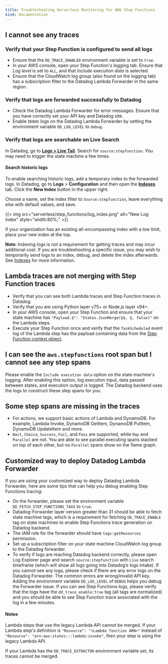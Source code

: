 ```yaml
---
title: Troubleshooting Serverless Monitoring for AWS Step Functions
kind: documentation
---
```


## I cannot see any traces

### Verify that your Step Function is configured to send all logs
- Ensure that the `DD_TRACE_ENABLED` environment variable is set to `true`.
- In your AWS console, open your Step Function's logging tab. Ensure that _Log level_ is set to `ALL`, and that _Include execution data_ is selected.
- Ensure that the CloudWatch log group (also found on the logging tab) has a subscription filter to the Datadog Lambda Forwarder in the same region.

### Verify that logs are forwarded successfully to Datadog
- Check the Datadog Lambda Forwarder for error messages. Ensure that you have correctly set your API key and Datadog site.
- Enable `DEBUG` logs on the Datadog Lambda Forwarder by setting the environment variable `DD_LOG_LEVEL` to `debug`.

### Verify that logs are searchable on Live Search
In Datadog, go to [**Logs > Live Tail**][2]. Search for `source:stepfunction`. You may need to trigger the state machine a few times.

#### Search historic logs
To enable searching historic logs, add a temporary index to the forwarded logs. In Datadog, go to **Logs** > **Configuration** and then open the [**Indexes**][4] tab. Click the **New Index** button in the upper right.

Choose a name, set the index filter to `Source:stepfunction`, leave everything else with default values, and save.

{{< img src="serverless/step_functions/log_index.png" alt="New Log index" style="width:80%;" >}}

If your organization has an existing all-encompassing index with a low limit, place your new index at the top.

**Note**: Indexing logs is not a requirement for getting traces and may incur additional cost. If you are troubleshooting a specific issue, you may wish to temporarily send logs to an index, debug, and delete the index afterwards. See [Indexes][6] for more information.

## Lambda traces are not merging with Step Function traces
- Verify that you can see both Lambda traces and Step Function traces in Datadog.
- Verify that you are using Python layer v75+ or Node.js layer v94+.
- In your AWS console, open your Step Function and ensure that your state machine has `"Payload.$": "States.JsonMerge($$, $, false)"` on the Lambda steps.
- Execute your Step Function once and verify that the `TaskScheduled` event log of the Lambda step has the payload containing data from the [Step Function context object][3].

## I can see the `aws.stepfunctions` root span but I cannot see any step spans
Please enable the `Include execution data` option on the state machine's logging. After enabling this option, log execution input, data passed between states, and execution output is logged. The Datadog backend uses the logs to construct these step spans for you.

## Some step spans are missing in the traces
- For actions, we support basic actions of Lambda and DynamoDB. For example, Lambda Invoke, DynamoDB GetItem, DynamoDB PutItem, DynamoDB UpdateItem and more.
- `Wait`, `Choice`, `Success`, `Fail`, and `Pass` are supported, while `Map` and `Parallel` are not. You are able to see parallel executing spans stacked on top of each other, but no `Parallel` spans show on the flame graph.

## Customized way to deploy Datadog Lambda Forwarder
If you are using your customized way to deploy Datadog Lambda Forwarder, here are some tips that can help you debug enabling Step Functions tracing:
- On the forwarder, please set the environment variable `DD_FETCH_STEP_FUNCTIONS_TAGS` to `true`. 
- Datadog-Forwarder layer version greater than 31 should be able to fetch state machine tags, which is a requirement for fetching `DD_TRACE_ENABLE` tag on state machines to enable Step Functions trace generation on Datadog backend.
- The IAM role for the forwarder should have `tags:getResources` permission.
- Set up a subscription filter on your state machine CloudWatch log group to the Datadog forwarder.
- To verify if logs are reaching Datadog backend correctly, please open Log Explorer page and search `source:stepfunction` with `Live` search timeframe (which will show all logs going into Datadog’s logs intake). If you cannot see any logs, please check if there are any error logs on the Datadog Forwarder. The common errors are wrong/invalid API key. Adding the environment variable `DD_LOG_LEVEL` of `DEBUG` helps you debug the Forwarder issue. If you can see Step Functions logs, please verify that the logs have the `dd_trace_enable:true` tag (all tags are normalized) and you should be able to see Step Function trace associated with the log in a few minutes.


#### Notes
Lambda steps that use the legacy Lambda API cannot be merged. If your Lambda step's definition is `"Resource": "<Lambda function ARN>"` instead of `"Resource": "arn:aws:states:::lambda:invoke"`, then your step is using the legacy Lambda API.

If your Lambda has the `DD_TRACE_EXTRACTOR` environment variable set, its traces cannot be merged.

[1]: https://app.datadoghq.com/logs
[2]: https://app.datadoghq.com/logs/livetail
[3]: https://docs.aws.amazon.com/step-functions/latest/dg/input-output-contextobject.html
[4]: https://app.datadoghq.com/logs/pipelines/indexes
[6]: /logs/log_configuration/indexes/
